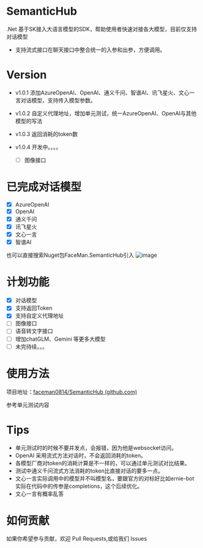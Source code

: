 # SemanticHub

.Net 基于SK接入大语言模型的SDK，帮助使用者快速对接各大模型，目前仅支持对话模型

- 支持流式接口在聊天接口中整合统一的入参和出参，方便调用。

# Version

- v1.0.1 添加AzureOpenAI、OpenAI、通义千问、智谱AI、讯飞星火、文心一言对话模型，支持传入模型参数。
- v1.0.2 自定义代理地址，增加单元测试，统一AzureOpenAI、OpenAI与其他模型的写法
- v1.0.3 返回消耗的token数
- v1.0.4 开发中。。。。

  - [ ] 图像接口

# 已完成对话模型

- [X] AzureOpenAI
- [X] OpenAI
- [X] 通义千问
- [X] 讯飞星火
- [X] 文心一言
- [X] 智谱AI

也可以直接搜索Nuget包FaceMan.SemanticHub引入
![image](https://github.com/faceman0814/SemanticHub/assets/74786133/c27744bb-cd4a-4ec2-9c75-9420d12c4c14)

# 计划功能

- [X] 对话模型
- [X] 支持返回Token
- [X] 支持自定义代理地址
- [ ] 图像接口
- [ ] 语音转文字接口
- [ ] 增加chatGLM、Gemini 等更多大模型
- [ ] 未完待续。。。

# 使用方法

项目地址：[faceman0814/SemanticHub (github.com)](https://github.com/faceman0814/SemanticHub)

参考单元测试内容

# Tips

- 单元测试时的时候不要并发点，会报错，因为他是websocket访问。
- OpenAI 采用流式方法对话时，不会返回消耗的token。
- 各模型厂商对token的消耗计算是不一样的，可以通过单元测试对比结果。
- 测试中通义千问流式方法消耗的token比直接对话的要多一点。
- 文心一言实际调用中的模型并不叫模型名，要跟官方的对标好比如ernie-bot实际在代码中的传参是completions，这个后续优化。
- 文心一言有概率乱答

# 如何贡献

如果你希望参与贡献，欢迎 Pull Requests,或给我们 Issues
